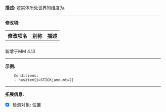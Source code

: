 **描述:** 若实体所处世界的维度为.

---

**修改项:**

| 修改项名  | 别称           | 描述                      |
| --------- | -------------- | ------------------------- |
|     |  |  |

新增于MM 4.13

---

**示例:**

```
    Conditions:
    - hasitem{i=STICK;amount=2}
```

---

**拓展信息:**

- [x] 检测对象: 位置